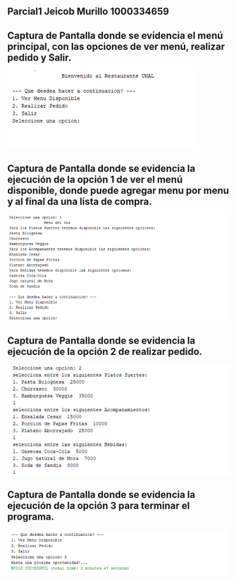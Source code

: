 ## Parcial1 Jeicob Murillo 1000334659


## Captura de Pantalla donde se evidencia el menú principal, con las opciones de ver menú, realizar pedido y Salir.

![Capturas](Parcial1/Capturas/Captura1.png)

## Captura de Pantalla donde se evidencia la ejecución de la opción 1 de ver el menú disponible, donde puede agregar menu por menu y al final da una lista de compra.

![Capturas](Parcial1/Capturas/Captura2.png)


## Captura de Pantalla donde se evidencia la ejecución de la opción 2 de realizar pedido.

![Capturas](Parcial1/Capturas/Captura3.png)


## Captura de Pantalla donde se evidencia la ejecución de la opción 3 para terminar el programa.

![Capturas](Parcial1/Capturas/Captura4.png)
